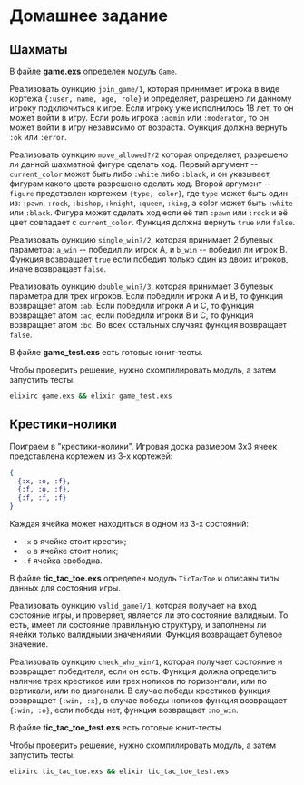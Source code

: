 # Домашнее задание

## Шахматы

В файле **game.exs** определен модуль `Game`.

Реализовать функцию `join_game/1`, которая принимает игрока в виде кортежа `{:user, name, age, role}` и определяет, разрешено ли данному игроку подключиться к игре. Если игроку уже исполнилось 18 лет, то он может войти в игру. Если роль игрока `:admin` или `:moderator`, то он может войти в игру независимо от возраста. Функция должна вернуть `:ok` или `:error`.

Реализовать функцию `move_allowed?/2` которая определяет, разрешено ли данной шахматной фигуре сделать ход. Первый аргумент -- `current_color` может быть либо `:white` либо `:black`, и он указывает, фигурам какого цвета разрешено сделать ход. Второй аргумент -- `figure` представлен кортежем `{type, color}`, где `type` может быть один из: `:pawn`, `:rock`, `:bishop`, `:knight`, `:queen`, `:king`, а color может быть `:white` или `:black`. Фигура может сделать ход если её тип `:pawn` или `:rock` и её цвет совпадает с `current_color`. Функция должна вернуть `true` или `false`.

Реализовать функцию `single_win?/2`, которая принимает 2 булевых параметра: `a_win` -- победил ли игрок A, и `b_win` -- победил ли игрок B. Функция возвращает `true` если победил только один из двоих игроков, иначе возвращает `false`.

Реализовать функцию `double_win?/3`, которая принимает 3 булевых параметра для трех игроков. Если победили игроки A и B, то функция возвращает атом `:ab`. Если победили игроки A и C, то функция возвращает атом `:ac`, если победили игроки B и C, то функция возвращает атом `:bc`. Во всех остальных случаях функция возвращает `false`.

В файле **game_test.exs** есть готовые юнит-тесты.

Чтобы проверить решение, нужно скомпилировать модуль, а затем запустить тесты:
```bash
elixirc game.exs && elixir game_test.exs
```

## Крестики-нолики

Поиграем в "крестики-нолики". Игровая доска размером 3х3 ячеек представлена кортежем из 3-х кортежей:

```elixir
{
  {:x, :o, :f},
  {:f, :o, :f},
  {:f, :f, :f}
}
```

Каждая ячейка может находиться в одном из 3-х состояний:
- `:x` в ячейке стоит крестик;
- `:o` в ячейке стоит нолик;
- `:f` ячейка свободна.

В файле **tic_tac_toe.exs** определен модуль `TicTacToe` и описаны типы данных для состояния игры.

Реализовать функцию `valid_game?/1`, которая получает на вход состояние игры, и проверяет, является ли это состояние валидным. То есть, имеет ли состояние правильную структуру, и заполнены ли ячейки только валидными значениями. Функция возвращает булевое значение.

Реализовать функцию `check_who_win/1`, которая получает состояние и возвращает победителя, если он есть. Функция должна определить наличие трех крестиков или трех ноликов по горизонтали, или по вертикали, или по диагонали. В случае победы крестиков функция возвращает `{:win, :x}`, в случае победы ноликов функция возвращает `{:win, :o}`, если победы нет, функция возвращает `:no_win`.

В файле **tic_tac_toe_test.exs** есть готовые юнит-тесты.

Чтобы проверить решение, нужно скомпилировать модуль, а затем запустить тесты:
```bash
elixirc tic_tac_toe.exs && elixir tic_tac_toe_test.exs
```


